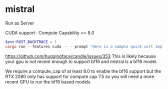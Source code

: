 # mistral

Run as Server

CUDA support : Compute Capability >= 8.0

```powershell
$env:RUST_BACKTRACE = 1
cargo run --features cuda -- --prompt "Here is a sample quick sort implementation in rust " -n 400
```

<https://github.com/huggingface/candle/issues/353>
This is likely because your gpu is not recent enough to support bf16 and mistral is a bf16 model.

We require a compute_cap of at least 8.0 to enable the bf16 support but the RTX 2080 only has support for compute cap 7.5 so you will need a more recent GPU to run the bf16 based models.
